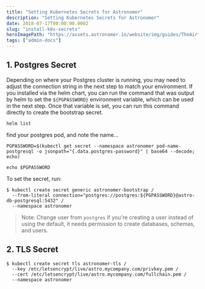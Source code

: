```yaml
---
title: "Setting Kubernetes Secrets for Astronomer"
description: "Setting Kubernetes Secrets for Astronomer"
date: 2018-07-17T00:00:00.000Z
slug: "install-k8s-secrets"
heroImagePath: "https://assets.astronomer.io/website/img/guides/TheAirflowUI_preview.png"
tags: ["admin-docs"]
---
```


## 1. Postgres Secret

Depending on where your Postgres cluster is running, you may need to adjust the connection string in the next step to match your environment. If you installed via the helm chart, you can run the command that was output by helm to set the `${PGPASSWORD}` environment variable, which can be used in the next step. Once that variable is set, you can run this command directly to create the bootstrap secret.

```
helm list
```

find your postgres pod, and note the name...

```
PGPASSWORD=$(kubectl get secret --namespace astronomer pod-name-postgresql -o jsonpath="{.data.postgres-password}" | base64 --decode; echo)

echo $PGPASSWORD
```

To set the secret, run:

```shell
$ kubectl create secret generic astronomer-bootstrap /
  --from-literal connection="postgres://postgres:${PGPASSWORD}@astro-db-postgresql:5432" /
  --namespace astronomer
```

> Note: Change user from `postgres` if you're creating a user instead of using the default, it needs permission to create databases, schemas, and users.

## 2. TLS Secret

```shell
$ kubectl create secret tls astronomer-tls /
  --key /etc/letsencrypt/live/astro.mycompany.com/privkey.pem /
  --cert /etc/letsencrypt/live/astro.mycompany.com/fullchain.pem /
  --namespace astronomer
```
